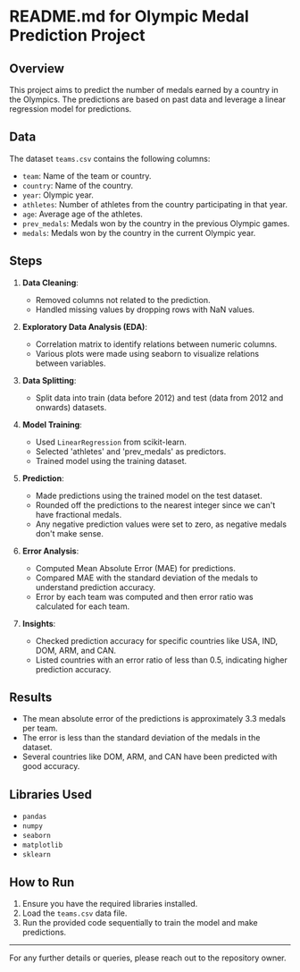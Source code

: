 # README.md for Olympic Medal Prediction Project

## Overview

This project aims to predict the number of medals earned by a country in the Olympics. The predictions are based on past data and leverage a linear regression model for predictions.

## Data

The dataset `teams.csv` contains the following columns:

- `team`: Name of the team or country.
- `country`: Name of the country.
- `year`: Olympic year.
- `athletes`: Number of athletes from the country participating in that year.
- `age`: Average age of the athletes.
- `prev_medals`: Medals won by the country in the previous Olympic games.
- `medals`: Medals won by the country in the current Olympic year.

## Steps

1. **Data Cleaning**: 
    - Removed columns not related to the prediction.
    - Handled missing values by dropping rows with NaN values.

2. **Exploratory Data Analysis (EDA)**: 
    - Correlation matrix to identify relations between numeric columns.
    - Various plots were made using seaborn to visualize relations between variables.

3. **Data Splitting**:
    - Split data into train (data before 2012) and test (data from 2012 and onwards) datasets.

4. **Model Training**:
    - Used `LinearRegression` from scikit-learn.
    - Selected 'athletes' and 'prev_medals' as predictors.
    - Trained model using the training dataset.

5. **Prediction**:
    - Made predictions using the trained model on the test dataset.
    - Rounded off the predictions to the nearest integer since we can't have fractional medals.
    - Any negative prediction values were set to zero, as negative medals don't make sense.

6. **Error Analysis**:
    - Computed Mean Absolute Error (MAE) for predictions.
    - Compared MAE with the standard deviation of the medals to understand prediction accuracy.
    - Error by each team was computed and then error ratio was calculated for each team.

7. **Insights**:
    - Checked prediction accuracy for specific countries like USA, IND, DOM, ARM, and CAN.
    - Listed countries with an error ratio of less than 0.5, indicating higher prediction accuracy.

## Results

- The mean absolute error of the predictions is approximately 3.3 medals per team. 
- The error is less than the standard deviation of the medals in the dataset.
- Several countries like DOM, ARM, and CAN have been predicted with good accuracy.

## Libraries Used

- `pandas`
- `numpy`
- `seaborn`
- `matplotlib`
- `sklearn`

## How to Run

1. Ensure you have the required libraries installed.
2. Load the `teams.csv` data file.
3. Run the provided code sequentially to train the model and make predictions.

---

For any further details or queries, please reach out to the repository owner.
